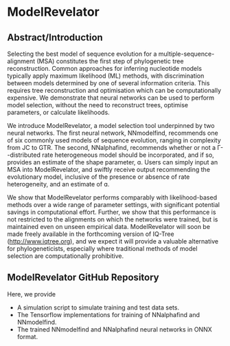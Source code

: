 # ModelRevelator

## Abstract/Introduction
Selecting the best model of sequence evolution for a multiple-sequence-alignment (MSA) constitutes the first step of phylogenetic tree reconstruction. Common approaches for inferring nucleotide models typically apply maximum likelihood (ML) methods, with discrimination between models determined by one of several information criteria. This requires tree reconstruction and optimisation which can be computationally expensive. We demonstrate that neural networks can be used to perform model selection, without the need to reconstruct trees, optimise parameters, or calculate likelihoods. 

We introduce ModelRevelator, a model selection tool underpinned by two neural networks. The first neural network, NNmodelfind, recommends one of six commonly used models of sequence evolution, ranging in complexity from JC to GTR. The second, NNalphafind, recommends whether or not a Γ--distributed rate heterogeneous model should be incorporated, and if so, provides an estimate of the shape parameter, ɑ. Users can simply input an MSA into ModelRevelator, and swiftly receive output recommending the evolutionary model, inclusive of the presence or absence of rate heterogeneity, and an estimate of ɑ. 

We show that ModelRevelator performs comparably with likelihood-based methods over a wide range of parameter settings, with significant potential savings in computational effort. Further, we show that this performance is not restricted to the alignments on which the networks were trained, but is maintained even on unseen empirical data. ModelRevelator will soon be made freely available in the forthcoming version of IQ-Tree (http://www.iqtree.org), and we expect it will provide a valuable alternative for phylogeneticists, especially where traditional methods of model selection are computationally prohibitive.


## ModelRevelator GitHub Repository
Here, we provide 
* A simulation script to simulate training and test data sets.
* The Tensorflow implementations for training of NNalphafind and NNmodelfind.
* The trained NNmodelfind and NNalphafind neural networks in ONNX format.


